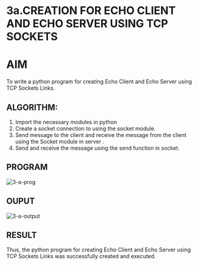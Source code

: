 # 3a.CREATION FOR ECHO CLIENT AND ECHO SERVER USING TCP SOCKETS
# AIM
To write a python program for creating Echo Client and Echo Server using TCP
Sockets Links.
## ALGORITHM:
1. Import the necessary modules in python
2. Create a socket connection to using the socket module.
3. Send message to the client and receive the message from the client using the Socket module in
 server .
4. Send and receive the message using the send function in socket.
## PROGRAM
![3-a-prog](https://github.com/user-attachments/assets/955fbac8-cc6c-481d-9dcf-cc881542871d)

## OUPUT
![3-a-output](https://github.com/user-attachments/assets/f3c251b0-56c2-4a1c-98c0-e99991a94771)

## RESULT
Thus, the python program for creating Echo Client and Echo Server using TCP Sockets Links 
was successfully created and executed.
